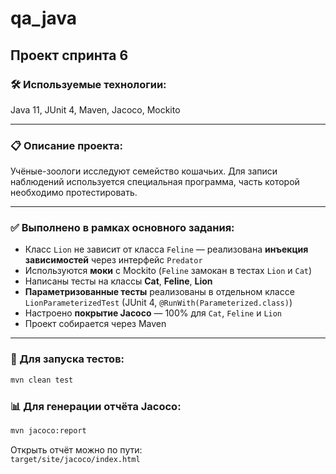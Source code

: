 # qa_java
## Проект спринта 6

### 🛠️ Используемые технологии:

Java 11, JUnit 4, Maven, Jacoco, Mockito

---

### 📋 Описание проекта:

Учёные-зоологи исследуют семейство кошачьих. Для записи наблюдений используется специальная программа, часть которой необходимо протестировать.

---

### ✅ Выполнено в рамках основного задания:

- Класс `Lion` не зависит от класса `Feline` — реализована **инъекция зависимостей** через интерфейс `Predator`
- Используются **моки** с Mockito (`Feline` замокан в тестах `Lion` и `Cat`)
- Написаны тесты на классы **Cat**, **Feline**, **Lion**
- **Параметризованные тесты** реализованы в отдельном классе `LionParameterizedTest` (JUnit 4, `@RunWith(Parameterized.class)`)
- Настроено **покрытие Jacoco** — 100% для `Cat`, `Feline` и `Lion`
- Проект собирается через Maven

---

### 🚀 Для запуска тестов:

```bash
mvn clean test
```

### 📊 Для генерации отчёта Jacoco:

```bash
mvn jacoco:report
```

Открыть отчёт можно по пути:  
`target/site/jacoco/index.html`

